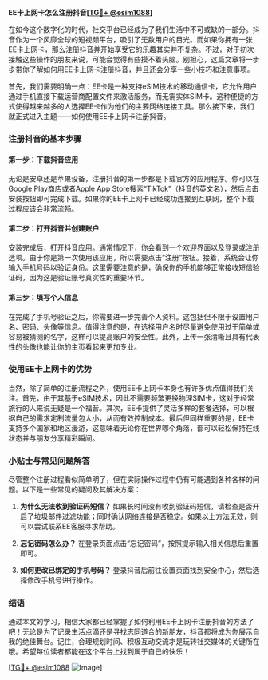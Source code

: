 **EE卡上网卡怎么注册抖音[[TG💪+ @esim1088](https://t.me/s/esim1088)]**

在如今这个数字化的时代，社交平台已经成为了我们生活中不可或缺的一部分。抖音作为一个风靡全球的短视频平台，吸引了无数用户的目光。而如果你拥有一张EE卡上网卡，那么注册抖音并开始享受它的乐趣其实并不复杂。不过，对于初次接触这些操作的朋友来说，可能会觉得有些摸不着头脑。别担心，这篇文章将一步步带你了解如何用EE卡上网卡注册抖音，并且还会分享一些小技巧和注意事项。

首先，我们需要明确一点：EE卡是一种支持eSIM技术的移动通信卡，它允许用户通过手机直接下载运营商配置文件来激活服务，而无需实体SIM卡。这种便捷的方式使得越来越多的人选择EE卡作为他们的主要网络连接工具。那么接下来，我们就正式进入主题——如何使用EE卡上网卡注册抖音。

### 注册抖音的基本步骤

#### 第一步：下载抖音应用
无论是安卓还是苹果设备，注册抖音的第一步都是下载官方的应用程序。你可以在Google Play商店或者Apple App Store搜索“TikTok”（抖音的英文名），然后点击安装按钮即可完成下载。如果你的EE卡上网卡已经成功连接到互联网，整个下载过程应该会非常流畅。

#### 第二步：打开抖音并创建账户
安装完成后，打开抖音应用。通常情况下，你会看到一个欢迎界面以及登录或注册选项。由于你是第一次使用该应用，所以需要点击“注册”按钮。接着，系统会让你输入手机号码以验证身份。这里需要注意的是，确保你的手机能够正常接收短信验证码，因为这是验证账号真实性的重要环节。

#### 第三步：填写个人信息
在完成了手机号验证之后，你需要进一步完善个人资料。这包括但不限于设置用户名、密码、头像等信息。值得注意的是，在选择用户名时尽量避免使用过于简单或容易被猜测的名字，这样可以提高账户的安全性。此外，上传一张清晰且具有代表性的头像也能让你的主页看起来更加专业。

### 使用EE卡上网卡的优势

当然，除了简单的注册流程之外，使用EE卡上网卡本身也有许多优点值得我们关注。首先，由于其基于eSIM技术，因此不需要频繁更换物理SIM卡，这对于经常旅行的人来说无疑是一个福音。其次，EE卡提供了灵活多样的套餐选择，可以根据自己的需求定制流量包大小，从而有效控制成本。最后但同样重要的是，EE卡支持多个国家和地区漫游，这意味着无论你在世界哪个角落，都可以轻松保持在线状态并与朋友分享精彩瞬间。

### 小贴士与常见问题解答

尽管整个注册过程看似简单明了，但在实际操作过程中仍有可能遇到各种各样的问题。以下是一些常见的疑问及其解决方案：

1. **为什么无法收到验证码短信？**
   如果长时间没有收到验证码短信，请检查是否开启了垃圾邮件过滤功能；同时确认网络连接是否稳定。如果以上方法无效，则可以尝试联系EE客服寻求帮助。

2. **忘记密码怎么办？**
   在登录页面点击“忘记密码”，按照提示输入相关信息后重置即可。

3. **如何更改已绑定的手机号码？**
   登录抖音后前往设置页面找到安全中心，然后选择修改手机号进行操作。

### 结语

通过本文的学习，相信大家都已经掌握了如何利用EE卡上网卡注册抖音的方法了吧！无论是为了记录生活点滴还是寻找志同道合的新朋友，抖音都将成为你展示自我的绝佳舞台。记住，合理规划时间、积极互动交流才是玩转社交媒体的关键所在哦。希望每位读者都能在这个平台上找到属于自己的快乐！

[[TG💪+ @esim1088](https://t.me/s/esim1088) ![Image](https://i.postimg.cc/4NQfJmqS/Snipaste-2025-05-13-00-14-12.png)]
